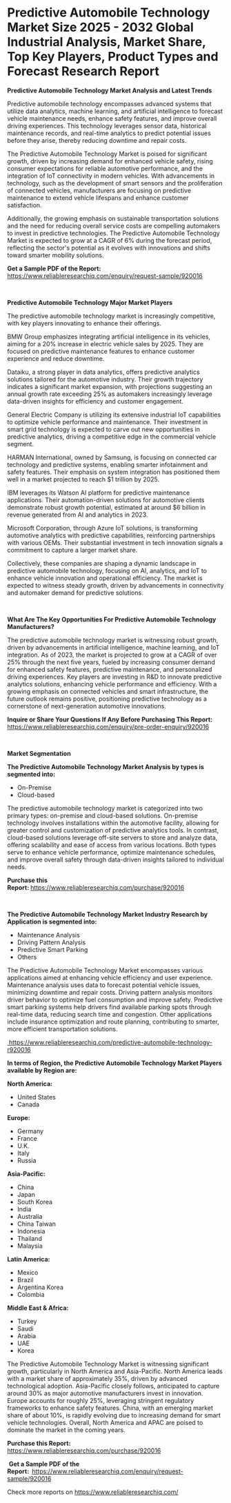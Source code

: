 <p><h1>Predictive Automobile Technology Market Size 2025 - 2032 Global Industrial Analysis, Market Share, Top Key Players, Product Types and Forecast Research Report</h1></p><p><strong>Predictive Automobile Technology Market Analysis and Latest Trends</strong></p>
<p><p>Predictive automobile technology encompasses advanced systems that utilize data analytics, machine learning, and artificial intelligence to forecast vehicle maintenance needs, enhance safety features, and improve overall driving experiences. This technology leverages sensor data, historical maintenance records, and real-time analytics to predict potential issues before they arise, thereby reducing downtime and repair costs.</p><p>The Predictive Automobile Technology Market is poised for significant growth, driven by increasing demand for enhanced vehicle safety, rising consumer expectations for reliable automotive performance, and the integration of IoT connectivity in modern vehicles. With advancements in technology, such as the development of smart sensors and the proliferation of connected vehicles, manufacturers are focusing on predictive maintenance to extend vehicle lifespans and enhance customer satisfaction.</p><p>Additionally, the growing emphasis on sustainable transportation solutions and the need for reducing overall service costs are compelling automakers to invest in predictive technologies. The Predictive Automobile Technology Market is expected to grow at a CAGR of 6% during the forecast period, reflecting the sector's potential as it evolves with innovations and shifts toward smarter mobility solutions.</p></p>
<p><strong>Get a Sample PDF of the Report:&nbsp;</strong> <a href="https://www.reliableresearchiq.com/enquiry/request-sample/920016?utm_campaign=2757&utm_medium=2&utm_source=Github&utm_content=ia&utm_term=06032025&utm_id=predictive-automobile-technology">https://www.reliableresearchiq.com/enquiry/request-sample/920016</a></p>
<p>&nbsp;</p>
<p><strong>Predictive Automobile Technology Major Market Players</strong></p>
<p><p>The predictive automobile technology market is increasingly competitive, with key players innovating to enhance their offerings. </p><p>BMW Group emphasizes integrating artificial intelligence in its vehicles, aiming for a 20% increase in electric vehicle sales by 2025. They are focused on predictive maintenance features to enhance customer experience and reduce downtime.</p><p>Dataiku, a strong player in data analytics, offers predictive analytics solutions tailored for the automotive industry. Their growth trajectory indicates a significant market expansion, with projections suggesting an annual growth rate exceeding 25% as automakers increasingly leverage data-driven insights for efficiency and customer engagement.</p><p>General Electric Company is utilizing its extensive industrial IoT capabilities to optimize vehicle performance and maintenance. Their investment in smart grid technology is expected to carve out new opportunities in predictive analytics, driving a competitive edge in the commercial vehicle segment.</p><p>HARMAN International, owned by Samsung, is focusing on connected car technology and predictive systems, enabling smarter infotainment and safety features. Their emphasis on system integration has positioned them well in a market projected to reach $1 trillion by 2025.</p><p>IBM leverages its Watson AI platform for predictive maintenance applications. Their automation-driven solutions for automotive clients demonstrate robust growth potential, estimated at around $6 billion in revenue generated from AI and analytics in 2023.</p><p>Microsoft Corporation, through Azure IoT solutions, is transforming automotive analytics with predictive capabilities, reinforcing partnerships with various OEMs. Their substantial investment in tech innovation signals a commitment to capture a larger market share.</p><p>Collectively, these companies are shaping a dynamic landscape in predictive automobile technology, focusing on AI, analytics, and IoT to enhance vehicle innovation and operational efficiency. The market is expected to witness steady growth, driven by advancements in connectivity and automaker demand for predictive solutions.</p></p>
<p>&nbsp;</p>
<p><strong>What Are The Key Opportunities For Predictive Automobile Technology Manufacturers?</strong></p>
<p><p>The predictive automobile technology market is witnessing robust growth, driven by advancements in artificial intelligence, machine learning, and IoT integration. As of 2023, the market is projected to grow at a CAGR of over 25% through the next five years, fueled by increasing consumer demand for enhanced safety features, predictive maintenance, and personalized driving experiences. Key players are investing in R&D to innovate predictive analytics solutions, enhancing vehicle performance and efficiency. With a growing emphasis on connected vehicles and smart infrastructure, the future outlook remains positive, positioning predictive technology as a cornerstone of next-generation automotive innovations.</p></p>
<p><strong>Inquire or Share Your Questions If Any Before Purchasing This Report:</strong> <a href="https://www.reliableresearchiq.com/enquiry/pre-order-enquiry/920016?utm_campaign=2757&utm_medium=2&utm_source=Github&utm_content=ia&utm_term=06032025&utm_id=predictive-automobile-technology">https://www.reliableresearchiq.com/enquiry/pre-order-enquiry/920016</a></p>
<p>&nbsp;</p>
<p><strong>Market Segmentation</strong></p>
<p><strong>The Predictive Automobile Technology Market Analysis by types is segmented into:</strong></p>
<p><ul><li>On-Premise</li><li>Cloud-based</li></ul></p>
<p><p>The predictive automobile technology market is categorized into two primary types: on-premise and cloud-based solutions. On-premise technology involves installations within the automotive facility, allowing for greater control and customization of predictive analytics tools. In contrast, cloud-based solutions leverage off-site servers to store and analyze data, offering scalability and ease of access from various locations. Both types serve to enhance vehicle performance, optimize maintenance schedules, and improve overall safety through data-driven insights tailored to individual needs.</p></p>
<p><strong>Purchase this Report:&nbsp;</strong><a href="https://www.reliableresearchiq.com/purchase/920016?utm_campaign=2757&utm_medium=2&utm_source=Github&utm_content=ia&utm_term=06032025&utm_id=predictive-automobile-technology">https://www.reliableresearchiq.com/purchase/920016</a></p>
<p>&nbsp;</p>
<p><strong>The Predictive Automobile Technology Market Industry Research by Application is segmented into:</strong></p>
<p><ul><li>Maintenance Analysis</li><li>Driving Pattern Analysis</li><li>Predictive Smart Parking</li><li>Others</li></ul></p>
<p><p>The Predictive Automobile Technology Market encompasses various applications aimed at enhancing vehicle efficiency and user experience. Maintenance analysis uses data to forecast potential vehicle issues, minimizing downtime and repair costs. Driving pattern analysis monitors driver behavior to optimize fuel consumption and improve safety. Predictive smart parking systems help drivers find available parking spots through real-time data, reducing search time and congestion. Other applications include insurance optimization and route planning, contributing to smarter, more efficient transportation solutions.</p></p>
<p><a href="https://www.reliableresearchiq.com/predictive-automobile-technology-r920016?utm_campaign=2757&utm_medium=2&utm_source=Github&utm_content=ia&utm_term=06032025&utm_id=predictive-automobile-technology">&nbsp;https://www.reliableresearchiq.com/predictive-automobile-technology-r920016</a></p>
<p><strong>In terms of Region, the Predictive Automobile Technology Market Players available by Region are:</strong></p>
<p>
    <p> <strong> North America: </strong>
        <ul>
            <li>United States</li>
            <li>Canada</li>
        </ul>
        </p> 
    <p> <strong> Europe: </strong>
        <ul>
            <li>Germany</li>
            <li>France</li>
            <li>U.K.</li>
            <li>Italy</li>
            <li>Russia</li>
        </ul>
        </p> 
    <p> <strong> Asia-Pacific: </strong>
        <ul>
            <li>China</li>
            <li>Japan</li>
            <li>South Korea</li>
            <li>India</li>
            <li>Australia</li>
            <li>China Taiwan</li>
            <li>Indonesia</li>
            <li>Thailand</li>
            <li>Malaysia</li>
        </ul>
        </p> 
    <p> <strong> Latin America: </strong>
        <ul>
            <li>Mexico</li>
            <li>Brazil</li>
            <li>Argentina Korea</li>
            <li>Colombia</li>
        </ul>
        </p> 
    <p> <strong> Middle East & Africa: </strong>
        <ul>
            <li>Turkey</li>
            <li>Saudi</li>
            <li>Arabia</li>
            <li>UAE</li>
            <li>Korea</li>
        </ul>
    </p>
    </p>
<p><p>The Predictive Automobile Technology Market is witnessing significant growth, particularly in North America and Asia-Pacific. North America leads with a market share of approximately 35%, driven by advanced technological adoption. Asia-Pacific closely follows, anticipated to capture around 30% as major automotive manufacturers invest in innovation. Europe accounts for roughly 25%, leveraging stringent regulatory frameworks to enhance safety features. China, with an emerging market share of about 10%, is rapidly evolving due to increasing demand for smart vehicle technologies. Overall, North America and APAC are poised to dominate the market in the coming years.</p></p>
<p><strong>Purchase this Report: </strong><a href="https://www.reliableresearchiq.com/purchase/920016?utm_campaign=2757&utm_medium=2&utm_source=Github&utm_content=ia&utm_term=06032025&utm_id=predictive-automobile-technology">https://www.reliableresearchiq.com/purchase/920016</a></p>
<p>&nbsp;<strong>Get a Sample PDF of the Report:&nbsp;&nbsp;</strong><a href="https://www.reliableresearchiq.com/enquiry/request-sample/920016?utm_campaign=2757&utm_medium=2&utm_source=Github&utm_content=ia&utm_term=06032025&utm_id=predictive-automobile-technology">https://www.reliableresearchiq.com/enquiry/request-sample/920016</a></p>
<p><strong></strong></p>
<p>Check more reports on <a href="https://www.reliableresearchiq.com/?utm_campaign=2757&utm_medium=2&utm_source=Github&utm_content=ia&utm_term=06032025&utm_id=predictive-automobile-technology">https://www.reliableresearchiq.com/</a></p>